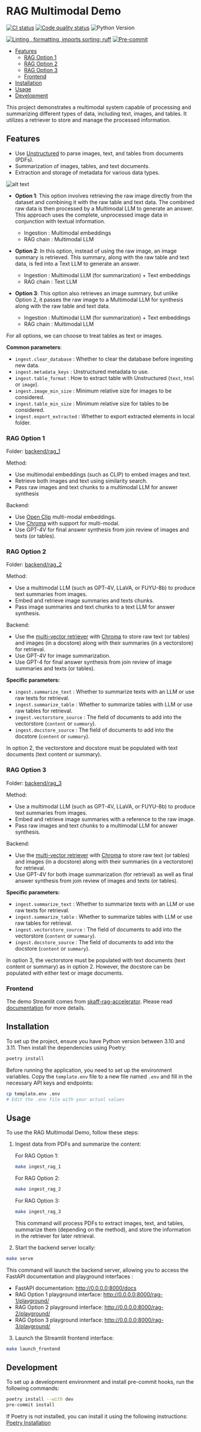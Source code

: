 # RAG Multimodal Demo <!-- omit from toc -->

[![CI status](https://github.com/artefactory/rag-multimodal-demo/actions/workflows/ci.yaml/badge.svg)](https://github.com/artefactory/rag-multimodal-demo/actions/workflows/ci.yaml?query=branch%3Amain)
[![Code quality status](https://github.com/artefactory/rag-multimodal-demo/actions/workflows/quality.yaml/badge.svg)](https://github.com/artefactory/rag-multimodal-demo/actions/workflows/quality.yaml?query=branch%3Amain)
![Python Version](https://img.shields.io/badge/python-3.10%20%7C%203.11%20%20-blue.svg)

[![Linting , formatting, imports sorting: ruff](https://img.shields.io/endpoint?url=https://raw.githubusercontent.com/astral-sh/ruff/main/assets/badge/v2.json)](https://github.com/astral-sh/ruff)
[![Pre-commit](https://img.shields.io/badge/pre--commit-enabled-informational?logo=pre-commit&logoColor=white)](https://github.com/artefactory/rag-multimodal-demo/blob/main/.pre-commit-config.yaml)

- [Features](#features)
  - [RAG Option 1](#rag-option-1)
  - [RAG Option 2](#rag-option-2)
  - [RAG Option 3](#rag-option-3)
  - [Frontend](#frontend)
- [Installation](#installation)
- [Usage](#usage)
- [Development](#development)

This project demonstrates a multimodal system capable of processing and summarizing different types of data,
including text, images, and tables. It utilizes a retriever to store and manage the processed information.

## Features

- Use [Unstructured](https://unstructured.io/) to parse images, text, and tables from documents (PDFs).
- Summarization of images, tables, and text documents.
- Extraction and storage of metadata for various data types.

![alt text](https://blog.langchain.dev/content/images/size/w1600/2023/10/image-22.png)

- **Option 1**: This option involves retrieving the raw image directly from the dataset and combining it with the raw table and text data. The combined raw data is then processed by a Multimodal LLM to generate an answer. This approach uses the complete, unprocessed image data in conjunction with textual information.
  - Ingestion : Multimodal embeddings
  - RAG chain : Multimodal LLM

- **Option 2**: In this option, instead of using the raw image, an image summary is retrieved. This summary, along with the raw table and text data, is fed into a Text LLM to generate an answer.
  - Ingestion : Multimodal LLM (for summarization) + Text embeddings
  - RAG chain : Text LLM

- **Option 3**: This option also retrieves an image summary, but unlike Option 2, it passes the raw image to a Multimodal LLM for synthesis along with the raw table and text data.
  - Ingestion : Multimodal LLM (for summarization) + Text embeddings
  - RAG chain : Multimodal LLM

For all options, we can choose to treat tables as text or images.

**Common parameters**:

- `ingest.clear_database` : Whether to clear the database before ingesting new data.
- `ingest.metadata_keys` : Unstructured metadata to use.
- `ingest.table_format` : How to extract table with Unstructured (`text`, `html` or `image`).
- `ingest.image_min_size` : Minimum relative size for images to be considered.
- `ingest.table_min_size` : Minimum relative size for tables to be considered.
- `ingest.export_extracted` : Whether to export extracted elements in local folder.

### RAG Option 1

Folder: [backend/rag_1](backend/rag_1)

Method:

- Use multimodal embeddings (such as CLIP) to embed images and text.
- Retrieve both images and text using similarity search.
- Pass raw images and text chunks to a multimodal LLM for answer synthesis

Backend:

- Use [Open Clip](https://github.com/mlfoundations/open_clip) multi-modal embeddings.
- Use [Chroma](https://www.trychroma.com/) with support for multi-modal.
- Use GPT-4V for final answer synthesis from join review of images and texts (or tables).

### RAG Option 2

Folder: [backend/rag_2](backend/rag_2)

Method:

- Use a multimodal LLM (such as GPT-4V, LLaVA, or FUYU-8b) to produce text summaries from images.
- Embed and retrieve image summaries and texts chunks.
- Pass image summaries and text chunks to a text LLM for answer synthesis.

Backend:

- Use the [multi-vector retriever](https://python.langchain.com/docs/modules/data_connection/retrievers/multi_vector)
  with [Chroma](https://www.trychroma.com/) to store raw text (or tables) and images (in a docstore) along with their summaries (in a vectorstore) for retrieval.
- Use GPT-4V for image summarization.
- Use GPT-4 for final answer synthesis from join review of image summaries and texts (or tables).

**Specific parameters:**

- `ingest.summarize_text` : Whether to summarize texts with an LLM or use raw texts for retrieval.
- `ingest.summarize_table` : Whether to summarize tables with LLM or use raw tables for retrieval.
- `ingest.vectorstore_source` : The field of documents to add into the vectorstore (`content` or `summary`).
- `ingest.docstore_source` : The field of documents to add into the docstore (`content` or `summary`).

In option 2, the vectorstore and docstore must be populated with text documents (text content or summary).

### RAG Option 3

Folder: [backend/rag_3](backend/rag_3)

Method:

- Use a multimodal LLM (such as GPT-4V, LLaVA, or FUYU-8b) to produce text summaries from images.
- Embed and retrieve image summaries with a reference to the raw image.
- Pass raw images and text chunks to a multimodal LLM for answer synthesis.

Backend:

- Use the [multi-vector retriever](https://python.langchain.com/docs/modules/data_connection/retrievers/multi_vector)
  with [Chroma](https://www.trychroma.com/) to store raw text (or tables) and images (in a docstore) along with their summaries (in a vectorstore) for retrieval.
- Use GPT-4V for both image summarization (for retrieval) as well as final answer synthesis from join review of images and texts (or tables).

**Specific parameters:**

- `ingest.summarize_text` : Whether to summarize texts with an LLM or use raw texts for retrieval.
- `ingest.summarize_table` : Whether to summarize tables with LLM or use raw tables for retrieval.
- `ingest.vectorstore_source` : The field of documents to add into the vectorstore (`content` or `summary`).
- `ingest.docstore_source` : The field of documents to add into the docstore (`content` or `summary`).

In option 3, the vectorstore must be populated with text documents (text content or summary) as in option 2. However, the docstore can be populated with either text or image documents.

### Frontend

The demo Streamlit comes from [skaff-rag-accelerator](https://github.com/artefactory/skaff-rag-accelerator/). Please read [documentation](https://artefactory.github.io/skaff-rag-accelerator/) for more details.

## Installation

To set up the project, ensure you have Python version between 3.10 and 3.11. Then install the dependencies using Poetry:

```bash
poetry install
```

Before running the application, you need to set up the environment variables.
Copy the `template.env` file to a new file named `.env` and fill in the necessary API keys and endpoints:

```bash
cp template.env .env
# Edit the .env file with your actual values
```

## Usage

To use the RAG Multimodal Demo, follow these steps:

1. Ingest data from PDFs and summarize the content:

    For RAG Option 1:

    ```bash
    make ingest_rag_1
    ```

    For RAG Option 2:

    ```bash
    make ingest_rag_2
    ```

    For RAG Option 3:

    ```bash
    make ingest_rag_3
    ```

    This command will process PDFs to extract images, text, and tables, summarize them (depending on the method),
    and store the information in the retriever for later retrieval.

2. Start the backend server locally:

```bash
make serve
```

This command will launch the backend server, allowing you to access the FastAPI documentation and playground interfaces :

- FastAPI documentation: <http://0.0.0.0:8000/docs>
- RAG Option 1 playground interface: <http://0.0.0.0:8000/rag-1/playground/>
- RAG Option 2 playground interface: <http://0.0.0.0:8000/rag-2/playground/>
- RAG Option 3 playground interface: <http://0.0.0.0:8000/rag-3/playground/>

3. Launch the Streamlit frontend interface:

```bash
make launch_frontend
```

## Development

To set up a development environment and install pre-commit hooks, run the following commands:

```bash
poetry install --with dev
pre-commit install
```

If Poetry is not installed, you can install it using the following instructions: [Poetry Installation](https://python-poetry.org/docs/#installing-with-pipx)

